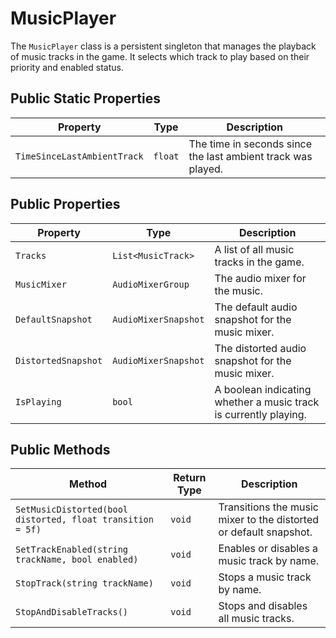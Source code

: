 # MusicPlayer

The `MusicPlayer` class is a persistent singleton that manages the playback of music tracks in the game. It selects which track to play based on their priority and enabled status.

## Public Static Properties

| Property                    | Type    | Description                                                 |
| --------------------------- | ------- | ----------------------------------------------------------- |
| `TimeSinceLastAmbientTrack` | `float` | The time in seconds since the last ambient track was played. |

## Public Properties

| Property            | Type                  | Description                                                        |
| ------------------- | --------------------- | ------------------------------------------------------------------ |
| `Tracks`            | `List<MusicTrack>`    | A list of all music tracks in the game.                            |
| `MusicMixer`        | `AudioMixerGroup`     | The audio mixer for the music.                                     |
| `DefaultSnapshot`   | `AudioMixerSnapshot`  | The default audio snapshot for the music mixer.                    |
| `DistortedSnapshot` | `AudioMixerSnapshot`  | The distorted audio snapshot for the music mixer.                  |
| `IsPlaying`         | `bool`                | A boolean indicating whether a music track is currently playing.   |

## Public Methods

| Method                                      | Return Type | Description                                                              |
| ------------------------------------------- | ----------- | ------------------------------------------------------------------------ |
| `SetMusicDistorted(bool distorted, float transition = 5f)` | `void`      | Transitions the music mixer to the distorted or default snapshot.      |
| `SetTrackEnabled(string trackName, bool enabled)` | `void`      | Enables or disables a music track by name.                               |
| `StopTrack(string trackName)`               | `void`      | Stops a music track by name.                                             |
| `StopAndDisableTracks()`                    | `void`      | Stops and disables all music tracks.                                     |
